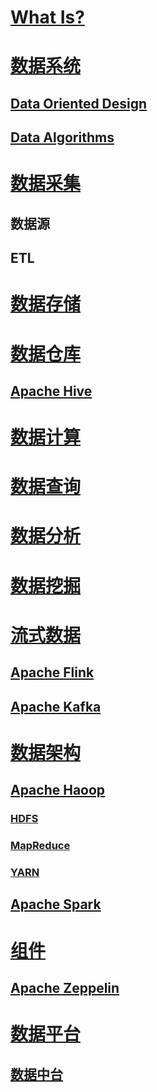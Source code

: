 # [What Is?](WhatIs.md)

# [数据系统](data-system/README.md)
## [Data Oriented Design](data-system/data-oriented-design/README.md)
## [Data Algorithms](data-system/data-algorithms/README.md)

# [数据采集](data-collection/README.md)
## 数据源
## ETL

# [数据存储](data-storage/README.md)

# [数据仓库](data-warehouse/README.md)
## [Apache Hive](data-warehouse/apache-hive/README.md)

# [数据计算](data-compute/README.md)

# [数据查询](data-query/README.md)

# [数据分析](https://github.com/SC-CS-KS/KS-DataAnalytics)
# [数据挖掘](https://github.com/SC-CS-KS/KS-DataAnalytics)

# [流式数据](data-stream/README.md)
## [Apache Flink](apache-flink/README.md)
## [Apache Kafka](https://github.com/SunnnyChan/knowledge-Sys-of-MQ/blob/master/kafka/README.md)

# [数据架构](data-architecture/README.md)
## [Apache Haoop](apache-hadoop/README.md)
### [HDFS](apache-hadoop/hdfs/README.md)
### [MapReduce](apache-hadoop/mapreduce/README.md)
### [YARN](apache-hadoop/YARN/README.md)

## [Apache Spark](apache-spark/README.md)

# [组件](components/README.md)
## [Apache Zeppelin](components/Apache-Zeppelin/README.md)

# [数据平台](data-platform/README.md)
## [数据中台](data-platform/DataMiddleGround/README.md)
